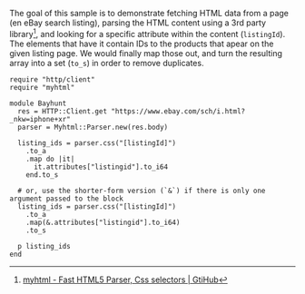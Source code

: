 The goal of this sample is to demonstrate fetching HTML data from a page (en eBay search listing), parsing the HTML content using a 3rd party library[^myhtml], and looking for a specific attribute within the content (`listingId`). The elements that have it contain IDs to the products that apear on the given listing page. We would finally map those out, and turn the resulting array into a set (`to_s`) in order to remove duplicates.

```crystal
require "http/client"
require "myhtml"

module Bayhunt
  res = HTTP::Client.get "https://www.ebay.com/sch/i.html?_nkw=iphone+xr"
  parser = Myhtml::Parser.new(res.body)

  listing_ids = parser.css("[listingId]")
    .to_a
    .map do |it|
      it.attributes["listingid"].to_i64
    end.to_s

  # or, use the shorter-form version (`&`) if there is only one argument passed to the block
  listing_ids = parser.css("[listingId]")
    .to_a
    .map(&.attributes["listingid"].to_i64)
    .to_s

  p listing_ids
end

```

[^myhtml]: [myhtml - Fast HTML5 Parser, Css selectors | GtiHub](https://github.com/kostya/myhtml)
[^http_client]: [class HTTP::Client | Crystal API Reference](https://crystal-lang.org/api/0.24.2/HTTP/Client.html)
[^blocks]: [Blocks and Procs | Crystal Docs](https://crystal-lang.org/reference/syntax_and_semantics/blocks_and_procs.html)
